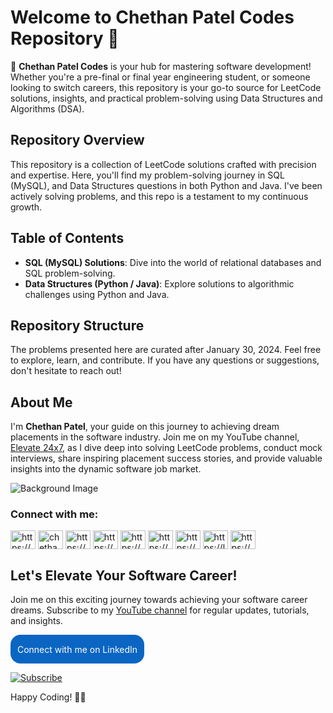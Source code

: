 # Welcome to Chethan Patel Codes Repository 🚀

🚀 **Chethan Patel Codes** is your hub for mastering software development! Whether you're a pre-final or final year engineering student, or someone looking to switch careers, this repository is your go-to source for LeetCode solutions, insights, and practical problem-solving using Data Structures and Algorithms (DSA).

## Repository Overview

This repository is a collection of LeetCode solutions crafted with precision and expertise. Here, you'll find my problem-solving journey in SQL (MySQL), and Data Structures questions in both Python and Java. I've been actively solving problems, and this repo is a testament to my continuous growth.

## Table of Contents

- **SQL (MySQL) Solutions**: Dive into the world of relational databases and SQL problem-solving.
- **Data Structures (Python / Java)**: Explore solutions to algorithmic challenges using Python and Java.

## Repository Structure

The problems presented here are curated after January 30, 2024. Feel free to explore, learn, and contribute. If you have any questions or suggestions, don't hesitate to reach out!

## About Me

I'm **Chethan Patel**, your guide on this journey to achieving dream placements in the software industry. Join me on my YouTube channel, [Elevate 24x7](https://www.youtube.com/@Elevate.24x7), as I dive deep into solving LeetCode problems, conduct mock interviews, share inspiring placement success stories, and provide valuable insights into the dynamic software job market.

![Background Image](https://media.licdn.com/dms/image/D5616AQHI8Ej0Tpa5Zw/profile-displaybackgroundimage-shrink_350_1400/0/1718692781082?e=1726704000&v=beta&t=5Jw0Vb3KDPl8_2TPb2-Yrzct359sg3o5HX0r_fC8Iq8)

<h3 align="left">Connect with me:</h3>
<p align="left">
<a href="https://dev.to/chethanpatel" target="blank"><img align="center" src="https://raw.githubusercontent.com/rahuldkjain/github-profile-readme-generator/master/src/images/icons/Social/devto.svg" alt="https://dev.to/chethanpatel" height="30" width="40" /></a>
<a href="https://twitter.com/chethan__patel" target="blank"><img align="center" src="https://raw.githubusercontent.com/rahuldkjain/github-profile-readme-generator/master/src/images/icons/Social/twitter.svg" alt="chethan__patel" height="30" width="40" /></a>
<a href="https://www.linkedin.com/in/chethanpatelpn" target="blank"><img align="center" src="https://raw.githubusercontent.com/rahuldkjain/github-profile-readme-generator/master/src/images/icons/Social/linked-in-alt.svg" alt="https://www.linkedin.com/in/chethanpatelpn" height="30" width="40" /></a>
<a href="https://stackoverflow.com/users/19329911/chethan-patel" target="blank"><img align="center" src="https://raw.githubusercontent.com/rahuldkjain/github-profile-readme-generator/master/src/images/icons/Social/stack-overflow.svg" alt="https://stackoverflow.com/users/19329911/chethan-patel" height="30" width="40" /></a>
<a href="https://www.instagram.com/chethaness/" target="blank"><img align="center" src="https://raw.githubusercontent.com/rahuldkjain/github-profile-readme-generator/master/src/images/icons/Social/instagram.svg" alt="https://www.instagram.com/chethaness/" height="30" width="40" /></a>
<a href="https://www.codechef.com/users/chethanpatel17" target="blank"><img align="center" src="https://cdn.jsdelivr.net/npm/simple-icons@3.1.0/icons/codechef.svg" alt="https://www.codechef.com/users/chethanpatel" height="30" width="40" /></a>
<a href="https://www.hackerrank.com/chethanpatelpn" target="blank"><img align="center" src="https://raw.githubusercontent.com/rahuldkjain/github-profile-readme-generator/master/src/images/icons/Social/hackerrank.svg" alt="https://www.hackerrank.com/chethanpatelpn" height="30" width="40" /></a>
<a href="https://leetcode.com/chethaness/" target="blank"><img align="center" src="https://raw.githubusercontent.com/rahuldkjain/github-profile-readme-generator/master/src/images/icons/Social/leet-code.svg" alt="https://leetcode.com/chethaness/" height="30" width="40" /></a>
<a href="https://auth.geeksforgeeks.org/user/chethanpatel17" target="blank"><img align="center" src="https://raw.githubusercontent.com/rahuldkjain/github-profile-readme-generator/master/src/images/icons/Social/geeks-for-geeks.svg" alt="https://auth.geeksforgeeks.org/user/chethanpatel17" height="30" width="40" /></a>
</p>

## Let's Elevate Your Software Career!

Join me on this exciting journey towards achieving your software career dreams. Subscribe to my [YouTube channel](https://www.youtube.com/@Elevate.24x7) for regular updates, tutorials, and insights.

<!-- Inline CSS -->
<style>
  .libutton {
          display: flex;
          flex-direction: column;
          justify-content: center;
          padding: 7px;
          text-align: center;
          outline: none;
          text-decoration: none !important;
          color: #ffffff !important;
          width: 200px;
          height: 32px;
          border-radius: 16px;
          background-color: #0A66C2;
          font-family: "SF Pro Text", Helvetica, sans-serif;
        }
</style>

<!-- Example of using the class in a link -->
<a href="https://www.linkedin.com/in/chethanpatel" class="libutton">Connect with me on LinkedIn</a>
      
[![Subscribe](https://img.shields.io/badge/Subscribe-Your_Subscriber_Count-orange?style=social)](https://www.youtube.com/@Elevate.24x7)

Happy Coding! 🚀✨


